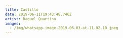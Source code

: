 ```yaml
---
title: Castillo
date: 2019-06-11T19:43:48.746Z
artist: Raquel Quartino
images:
  - /img/whatsapp-image-2019-06-03-at-11.02.10.jpeg
---
```


